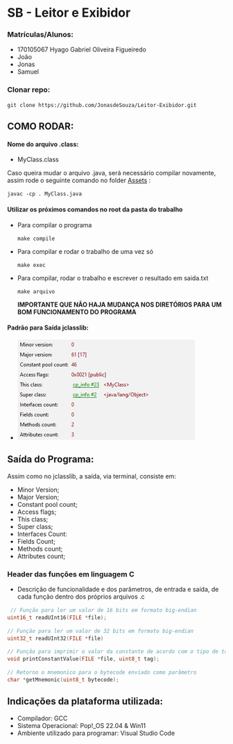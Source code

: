 # SB - Leitor e Exibidor

### Matrículas/Alunos:

- 170105067 Hyago Gabriel Oliveira Figueiredo
- João
- Jonas
- Samuel

### Clonar repo:

```
git clone https://github.com/JonasdeSouza/Leitor-Exibidor.git
```

## COMO RODAR:

#### Nome do arquivo .class:

- MyClass.class

Caso queira mudar o arquivo .java, será necessário compilar novamente, assim rode o seguinte comando no folder [Assets](./assets/) :

```
javac -cp . MyClass.java
```

#### Utilizar os próximos comandos no root da pasta do trabalho

- Para compilar o programa
  ```
  make compile
  ```
- Para compilar e rodar o trabalho de uma vez só
  ```
  make exec
  ```
- Para compilar, rodar o trabalho e escrever o resultado em saida.txt

  ```
  make arquivo
  ```

  **IMPORTANTE QUE NÃO HAJA MUDANÇA NOS DIRETÓRIOS PARA UM BOM FUNCIONAMENTO DO PROGRAMA**

#### Padrão para Saída jclasslib:

- ![Saída jclasslib](./assets/jclasslib.png "Saída jclasslib")

## Saída do Programa:

Assim como no jclasslib, a saída, via terminal, consiste em:

- Minor Version;
- Major Version;
- Constant pool count;
- Access flags;
- This class;
- Super class;
- Interfaces Count:
- Fields Count;
- Methods count;
- Attributes count;

### Header das funções em linguagem C

- Descrição de funcionalidade e dos parâmetros, de entrada e saída, de cada função dentro dos próprios arquivos .c

```C
 // Função para ler um valor de 16 bits em formato big-endian
uint16_t readUInt16(FILE *file);
```

```C
// Função para ler um valor de 32 bits em formato big-endian
uint32_t readUInt32(FILE *file)
```

```C
// Função para imprimir o valor da constante de acordo com o tipo de tag
void printConstantValue(FILE *file, uint8_t tag);
```

```C
// Retorno o mnemonico para o bytecode enviado como parâmetro
char *getMnemonic(uint8_t bytecode);
```

## Indicações da plataforma utilizada:

- Compilador: GCC
- Sistema Operacional: Pop!\_OS 22.04 & Win11
- Ambiente utilizado para programar: Visual Studio Code
